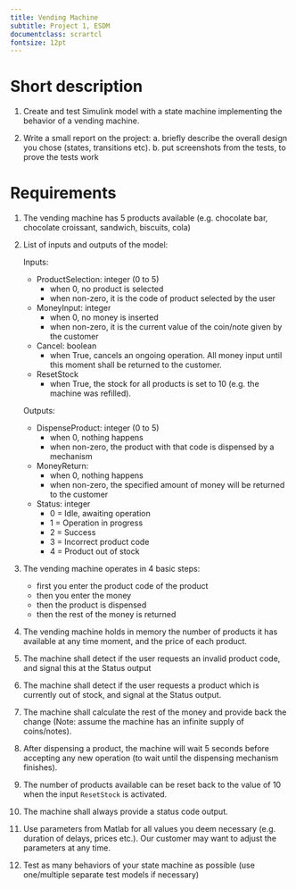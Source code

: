 ```yaml
---
title: Vending Machine
subtitle: Project 1, ESDM
documentclass: scrartcl
fontsize: 12pt
---
```


# Short description

1. Create and test Simulink model with a state machine implementing the behavior of a vending machine.

2. Write a small report on the project:
   a. briefly describe the overall design you chose (states, transitions etc).
   b. put screenshots from the tests, to prove the tests work

# Requirements

1. The vending machine has 5 products available (e.g. chocolate bar, chocolate croissant, sandwich, biscuits, cola)

2. List of inputs and outputs of the model:

   Inputs:
     - ProductSelection: integer (0 to 5)
        - when 0, no product is selected
        - when non-zero, it is the code of product selected by the user
     - MoneyInput: integer
        - when 0, no money is inserted
        - when non-zero, it is the current value of the coin/note given by the customer
     - Cancel: boolean
        - when True, cancels an ongoing operation. All money input until this moment shall be returned to the customer.
     - ResetStock
        - when True, the stock for all products is set to 10 (e.g. the machine was refilled).
     
   Outputs:
     - DispenseProduct: integer (0 to 5)
        - when 0, nothing happens
        - when non-zero, the product with that code is dispensed by a mechanism
     - MoneyReturn:
        - when 0, nothing happens
        - when non-zero, the specified amount of money will be returned to the customer
     - Status: integer
        - 0 = Idle, awaiting operation
        - 1 = Operation in progress
        - 2 = Success
        - 3 = Incorrect product code
        - 4 = Product out of stock

3. The vending machine operates in 4 basic steps:
   - first you enter the product code of the product
   - then you enter the money 
   - then the product is dispensed
   - then the rest of the money is returned

2. The vending machine holds in memory the number of products it has available at any time moment, and the price of each product.

5. The machine shall detect if the user requests an invalid product code, and signal this at the Status output 

3. The machine shall detect if the user requests a product which is currently out of stock, and signal at the Status output.

4. The machine shall calculate the rest of the money and provide back the change (Note: assume the machine has an infinite supply of coins/notes).

5. After dispensing a product, the machine will wait 5 seconds before accepting any new operation (to wait until the dispensing mechanism finishes).

5. The number of products available can be reset back to the value of 10 when the input `ResetStock` is activated.

6. The machine shall always provide a status code output.

5. Use parameters from Matlab for all values you deem necessary (e.g. duration of delays, prices etc.).
Our customer may want to adjust the parameters at any time.

6. Test as many behaviors of your state machine as possible (use one/multiple separate test models if necessary)

